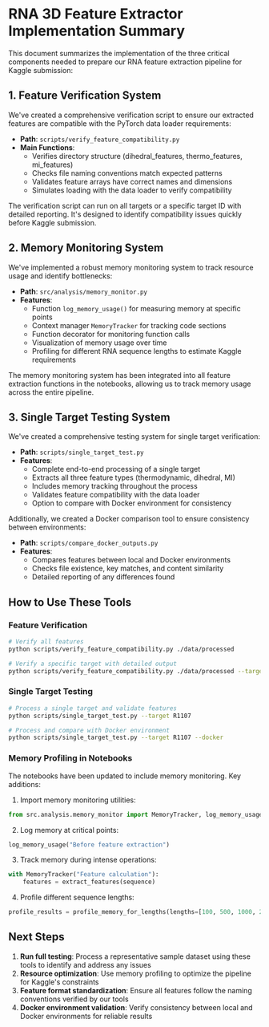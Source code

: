 # RNA 3D Feature Extractor Implementation Summary

This document summarizes the implementation of the three critical components needed to prepare our RNA feature extraction pipeline for Kaggle submission:

## 1. Feature Verification System

We've created a comprehensive verification script to ensure our extracted features are compatible with the PyTorch data loader requirements:

- **Path**: `scripts/verify_feature_compatibility.py`
- **Main Functions**:
  - Verifies directory structure (dihedral_features, thermo_features, mi_features)
  - Checks file naming conventions match expected patterns
  - Validates feature arrays have correct names and dimensions
  - Simulates loading with the data loader to verify compatibility

The verification script can run on all targets or a specific target ID with detailed reporting. It's designed to identify compatibility issues quickly before Kaggle submission.

## 2. Memory Monitoring System

We've implemented a robust memory monitoring system to track resource usage and identify bottlenecks:

- **Path**: `src/analysis/memory_monitor.py`
- **Features**:
  - Function `log_memory_usage()` for measuring memory at specific points
  - Context manager `MemoryTracker` for tracking code sections
  - Function decorator for monitoring function calls
  - Visualization of memory usage over time
  - Profiling for different RNA sequence lengths to estimate Kaggle requirements

The memory monitoring system has been integrated into all feature extraction functions in the notebooks, allowing us to track memory usage across the entire pipeline.

## 3. Single Target Testing System

We've created a comprehensive testing system for single target verification:

- **Path**: `scripts/single_target_test.py`
- **Features**:
  - Complete end-to-end processing of a single target
  - Extracts all three feature types (thermodynamic, dihedral, MI)
  - Includes memory tracking throughout the process
  - Validates feature compatibility with the data loader
  - Option to compare with Docker environment for consistency

Additionally, we created a Docker comparison tool to ensure consistency between environments:

- **Path**: `scripts/compare_docker_outputs.py`
- **Features**:
  - Compares features between local and Docker environments
  - Checks file existence, key matches, and content similarity
  - Detailed reporting of any differences found

## How to Use These Tools

### Feature Verification

```bash
# Verify all features
python scripts/verify_feature_compatibility.py ./data/processed

# Verify a specific target with detailed output
python scripts/verify_feature_compatibility.py ./data/processed --target R1107 --verbose
```

### Single Target Testing

```bash
# Process a single target and validate features
python scripts/single_target_test.py --target R1107

# Process and compare with Docker environment
python scripts/single_target_test.py --target R1107 --docker
```

### Memory Profiling in Notebooks

The notebooks have been updated to include memory monitoring. Key additions:

1. Import memory monitoring utilities:
```python
from src.analysis.memory_monitor import MemoryTracker, log_memory_usage, plot_memory_usage
```

2. Log memory at critical points:
```python
log_memory_usage("Before feature extraction")
```

3. Track memory during intense operations:
```python
with MemoryTracker("Feature calculation"):
    features = extract_features(sequence)
```

4. Profile different sequence lengths:
```python
profile_results = profile_memory_for_lengths(lengths=[100, 500, 1000, 2000, 3000])
```

## Next Steps

1. **Run full testing**: Process a representative sample dataset using these tools to identify and address any issues
2. **Resource optimization**: Use memory profiling to optimize the pipeline for Kaggle's constraints
3. **Feature format standardization**: Ensure all features follow the naming conventions verified by our tools
4. **Docker environment validation**: Verify consistency between local and Docker environments for reliable results